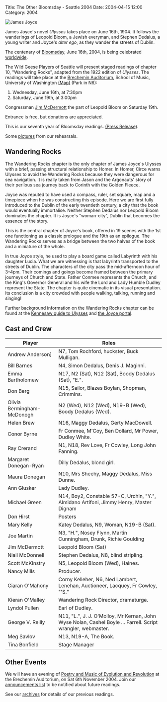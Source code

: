 Title: The Other Bloomsday - Seattle 2004
Date: 2004-04-15 12:00
Category: 2004

![James Joyce]({filename}/images/jj1.jpg)

James Joyce's novel *Ulysses* takes place on June 16th, 1904.
It follows the wanderings of Leopold Bloom, a Jewish everyman,
and Stephen Dedalus, a young writer and Joyce's *alter ego*,
as they wander the streets of Dublin.

The centenary of [Bloomsday](http://en.wikipedia.org/wiki/Bloomsday),
June 16th, 2004, is being celebrated
[worldwide](http://www.rejoycedublin2004.com "ReJoyce Dublin 2004").

The Wild Geese Players of Seattle will present staged readings of
chapter 10, "Wandering Rocks", adapted from the 1922 edition of *Ulysses*.
The readings will take place at the
[Brechemin Auditorium](http://www.music.washington.edu/facilities/index.php?pg=perf_spaces_box),
School of Music, University of Washington
[(Map)](http://www.washington.edu/home/maps/northcentral.html?71,72,869,363 "Map of UW Campus")
(Park in N6):

1.  Wednesday, June 16th, at 7:30pm
2.  Saturday, June 19th, at 3:00pm

Congressman [Jim McDermott]({filename}/players.md#Jim-McDermott)
the part of Leopold Bloom on Saturday 19th.

Entrance is free, but donations are appreciated.

This is our seventh year of Bloomsday readings.
[(Press Release)]({filename}2004/press-release.md).

Some [pictures]({filename}2004/pictures.md) from our rehearsals.

## Wandering Rocks

The Wandering Rocks chapter is the only chapter of James Joyce's Ulysses
with a brief, passing structural relationship to Homer.
In Homer, Circe warns Ulysses to avoid the Wandering Rocks
because they were dangerous for sea navigation.
It is really taken from Jason and the Argonauts' story
of their perilous sea journey back to Corinth with the Golden Fleece.

Joyce was reputed to have used a compass, ruler, set square, map and a timepiece
when he was constructing this episode.
Here we are first fully introduced to the Dublin of the early twentieth century,
a city that the book would eventually immortalise.
Neither Stephen Dedalus nor Leopold Bloom dominates the chapter.
It is Joyce's "woman-city", Dublin that becomes the essence of the story.

This is the central chapter of Joyce's book, offered in 19 scenes
with the 1st one functioning as a classic prologue
and the 19th as an epilogue.
The Wandering Rocks serves as a bridge between the two halves of the book
and a miniature of the whole.

In true Joyce style, he used to play a board game called Labyrinth with his daughter Lucia.
What we are witnessing is that labyrinth transported to the streets of Dublin.
The characters of the city pass the mid-afternoon hour of 3–4pm.
Their comings and goings become framed between the primary journeys of Church and State.
Father Conmee represents the Church,
and the King's Governor General and his wife the Lord and Lady Humble Dudley
represent the State.
The chapter is quite cinematic in its visual presentation.
Its conclusion is a city crowded with people walking, talking, running and singing!

Further background information on the Wandering Rocks chapter can be found at the
[Kennesaw guide to Ulysses](http://ksumail.kennesaw.edu/~mglosup/ulysses/rocks.htm) and
[the Joyce portal](http://www.robotwisdom.com/jaj/ulysses/notes10.html).

## Cast and Crew

| Player                            | Roles                                         |
| --------------------------------- | --------------------------------------------- |
| Andrew Anderson]                  | N7, Tom Rochford, huckster, Buck Mulligan. |
| Bill Barnes                       | N4, Simon Dedalus, Denis J. Maginni. |
| Emma Bartholomew                  | N17, N2 (Sat), N12 (Sat), Boody Dedalus (Sat), "E.". |
| Don Berg                          | N15, Sailor, Blazes Boylan, Shopman, Crimmins. |
| Olivia Bermingham-McDonogh        | N2 (Wed), N12 (Wed), N19-B (Wed), Boody Dedalus (Wed). |
| Helen Brew                        | N16, Maggy Dedalus, Gerty MacDowell. |
| Conor Byrne                       | Fr Conmee, M'Coy, Ben Dollard, Mr Power, Dudley White. |
| Ray Crerand                       | N1, N18, Rev Love, Fr Cowley, Long John Fanning. |
| Margaret Donegan-Ryan             | Dilly Dedalus, blond girl. |
| Maura Donegan                     | N10, Mrs Sheehy, Maggy Dedalus, Miss Dunne. |
| Ann Glusker                       | Lady Dudley. |
| Michael Green                     | N14, Boy2, Constable 57-C, Urchin, "Y.", Almidano Artifoni, Jimmy Henry, Master Dignam |
| Don Hirst                         | Posters |
| Mary Kelly                        | Katey Dedalus, N9, Woman, N19-B (Sat). |
| Joe Martin                        | N3, "H.", Nosey Flynn, Martin Cunningham, Drunk, Richie Goulding |
| Jim McDermott                     | Leopold Bloom (Sat) |
| Niall McDonnell                   | Stephen Dedalus, N8, blind stripling. |
| Scott McKinstry                   | N5, Leopold Bloom (Wed), Haines. |
| Nancy Mills                       | Producer. |
| Ciaran O'Mahony                   | Corny Kelleher, N6, Ned Lambert, Lenehan, Auctioneer, Lacquey, Fr Cowley, "'S." |
| Kieran O'Malley                   | Wandering Rock Director, dramaturge. |
| Lyndol Pullen                     | Earl of Dudley. |
| George V. Reilly                  | N11, "L.", J. J. O'Molloy, Mr Kernan, John Wyse Nolan, Cashel Boyle ... Farrell. Script wrangler, webmaster. |
| Meg Savlov                        | N13, N19-A, The Book. |
| Tina Bonfield                     | Stage Manager |

## Other Events

We will have an evening of
[Poetry and Music of Evolution and Revolution]({filename}/rEvolution.md)
at the Brechemin Auditorium, on Sat 6th November 2004.
Join our [announcements list]({filename}/announcements.md) to be notified about future readings.

See our [archives]({filename}/archives.md) for details of our previous readings.
